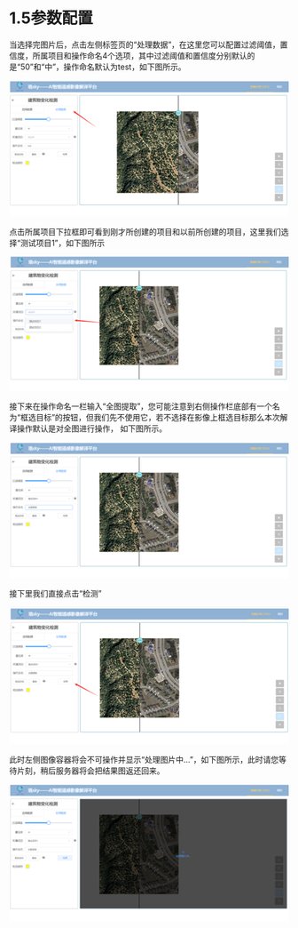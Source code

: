 # 1.5参数配置

当选择完图片后，点击左侧标签页的“处理数据”，在这里您可以配置过滤阈值，置信度，所属项目和操作命名4个选项，其中过滤阈值和置信度分别默认的是“50”和“中”，操作命名默认为test，如下图所示。

![image-20220712002243431](1.5参数配置.assets\image-20220712002243431.png)

点击所属项目下拉框即可看到刚才所创建的项目和以前所创建的项目，这里我们选择“测试项目1”，如下图所示

![image-20220712002308333](1.5参数配置.assets\image-20220712002308333.png)

接下来在操作命名一栏输入“全图提取”，您可能注意到右侧操作栏底部有一个名为“框选目标”的按钮，但我们先不使用它，若不选择在影像上框选目标那么本次解译操作默认是对全图进行操作， 如下图所示。

![image-20220712002446162](1.5参数配置.assets\image-20220712002446162.png)

接下里我们直接点击“检测”

![image-20220712002501834](1.5参数配置.assets\image-20220712002501834.png)

此时左侧图像容器将会不可操作并显示“处理图片中…”，如下图所示，此时请您等待片刻，稍后服务器将会把结果图返还回来。

![image-20220712002531603](1.5参数配置.assets\image-20220712002531603.png)

